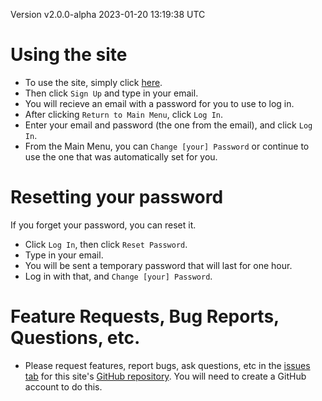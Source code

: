 Version v2.0.0-alpha 2023-01-20 13:19:38 UTC

# Using the site
- To use the site, simply click [here](https://quiz-2.rowanackerman.repl.co/).
- Then click `Sign Up` and type in your email.
- You will recieve an email with a password for you to use to log in.
- After clicking `Return to Main Menu`, click `Log In`.
- Enter your email and password (the one from the email), and click `Log In`.
- From the Main Menu, you can `Change [your] Password` or continue to use the one that
was automatically set for you.

# Resetting your password
If you forget your password, you can reset it.
- Click `Log In`, then click `Reset Password`.
- Type in your email.
- You will be sent a temporary password that will last for one hour.
- Log in with that, and `Change [your] Password`.

# Feature Requests, Bug Reports, Questions, etc.
- Please request features, report bugs, ask questions, etc in the
[issues tab](https://github.com/codeBodger/Quiz-2/issues) for this site's
[GitHub repository](https://github.com/codeBodger/Quiz-2).  You will need to create a
GitHub account to do this.  
